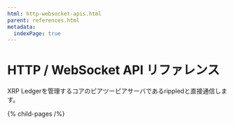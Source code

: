 ```yaml
---
html: http-websocket-apis.html
parent: references.html
metadata:
  indexPage: true
---
```

# HTTP / WebSocket API リファレンス

XRP Ledgerを管理するコアのピアツーピアサーバであるrippledと直接通信します。


{% child-pages /%}
